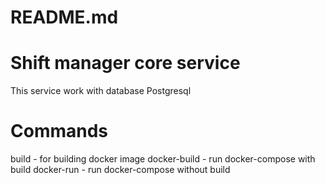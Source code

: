 # README.md

# Shift manager core service
This service work with database Postgresql

# Commands
build - for building docker image 
docker-build - run docker-compose with build
docker-run - run docker-compose without build